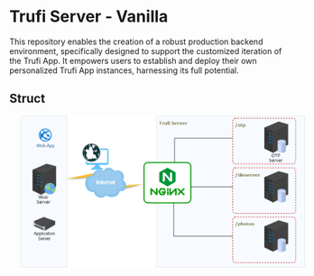 # Trufi Server - Vanilla
This repository enables the creation of a robust production backend environment, specifically designed to support the customized iteration of the Trufi App. It empowers users to establish and deploy their own personalized Trufi App instances, harnessing its full potential.

## Struct
<img src="./diagram/trufi-nginx.png" hspace="20"/>
